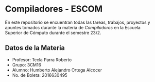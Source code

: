 # Compiladores - ESCOM

En este repositorio se encuentran todas las tareas, trabajos, proyectos y apuntes
tomados durante la materia de _Compiladores_ en la Escuela Superior de Cómputo
durante el semestre 23/2.

## Datos de la Materia

- Profesor: Tecla Parra Roberto
- Grupo: 3CM16
- Alumno: Humberto Alejandro Ortega Alcocer
- No. de Boleta: 2016630495
